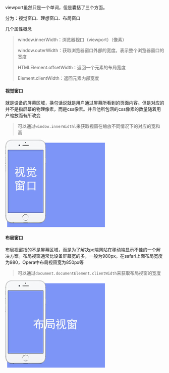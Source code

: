 viewport虽然只是一个单词，但是囊括了三个方面。

分为：视觉窗口、理想窗口、布局窗口

几个属性概念

> window.innerWidth：浏览器视口（viewport）（像素）
>
> window.outerWidth：获取浏览器窗口外部的宽度。表示整个浏览器窗口的宽度
>
> HTMLElement.offsetWidth：返回一个元素的布局宽度
>
> Element.clientWidth：返回元素内部宽度

#### 视觉窗口

就是设备的屏幕区域，换句话说就是用户通过屏幕所看到的页面内容。但是对应的并不是指屏幕的物理像素，而是css像素。并且他所包涵的css像素的数量随着用户缩放而有所改变

> 可以通过`window.innerWidthl`来获取视窗在缩放不同情况下的对应的宽和高

![](/assets/未标题-1.jpg)

#### 布局窗口

布局视窗指的不是屏幕区域，而是为了解决pc端网站在移动端显示不佳的一个解决方案。布局视窗通常比设备屏幕宽的多，一般为980px。在safari上面布局宽度为980，Opera中布局视窗宽为850px等

> 可以通过`document.documentElement.clientWidth`来获取布局视窗的宽度

![](/assets/未标题-2.jpg)

